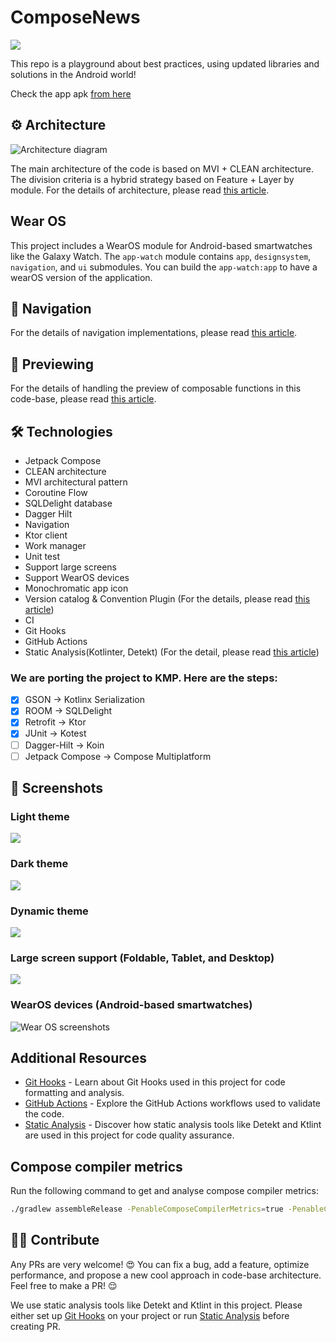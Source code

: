 # ComposeNews

![](asset/header.jpeg)

This repo is a playground about best practices, using updated libraries and solutions in the Android world!

Check the app apk [from here](asset/app_v1.0.0.apk)

## ⚙️ Architecture

![Architecture diagram](asset/architecture.jpg)

The main architecture of the code is based on MVI + CLEAN architecture. The division criteria is a hybrid strategy based on Feature + Layer by module.
For the details of architecture, please read [this article](https://medium.com/@kaaveh/migrate-from-mvvm-to-mvi-f938c27c214f).

## Wear OS
This project includes a WearOS module for Android-based smartwatches like the Galaxy Watch. The `app-watch` module contains `app`, `designsystem`, `navigation`, and `ui` submodules. You can build the `app-watch:app` to have a wearOS version of the application.

## 🚦 Navigation

For the details of navigation implementations, please read [this article](https://proandroiddev.com/all-about-navigation-in-the-jetpack-compose-based-production-code-base-902706b8466d).

## 📱 Previewing

For the details of handling the  preview of composable functions in this code-base, please read [this article](https://proandroiddev.com/an-introduction-about-preview-in-jetpack-compose-b72a96daac35).

## 🛠 Technologies

- Jetpack Compose
- CLEAN architecture
- MVI architectural pattern
- Coroutine Flow
- SQLDelight database
- Dagger Hilt
- Navigation
- Ktor client
- Work manager
- Unit test
- Support large screens
- Support WearOS devices
- Monochromatic app icon
- Version catalog & Convention Plugin (For the details, please read [this article](https://proandroiddev.com/mastering-android-dependency-management-b94205595f6b))
- CI
- Git Hooks
- GitHub Actions
- Static Analysis(Kotlinter, Detekt) (For the detail, please read [this article](https://blog.kotlin-academy.com/detekt-gradle-configuration-guide-d6d2301b823a))

### We are porting the project to KMP. Here are the steps:
- [x] GSON &rarr; Kotlinx Serialization
- [x] ROOM &rarr; SQLDelight
- [x] Retrofit &rarr; Ktor
- [x] JUnit &rarr; Kotest
- [ ] Dagger-Hilt &rarr; Koin
- [ ] Jetpack Compose &rarr; Compose Multiplatform

## 📸 Screenshots

### Light theme

![](asset/light_mode.jpg)

### Dark theme

![](asset/dark_mode.jpg)

### Dynamic theme

![](asset/dynamic_color.jpeg)

### Large screen support (Foldable, Tablet, and Desktop)

![](asset/large_screen.jpg)


### WearOS devices (Android-based smartwatches)
![Wear OS screenshots](asset/wearos.jpg)

## Additional Resources

- [Git Hooks](documentation/GitHooks.md) - Learn about Git Hooks used in this project for code formatting and analysis.
- [GitHub Actions](documentation/GitHubActions.md) - Explore the GitHub Actions workflows used to validate the code.
- [Static Analysis](documentation/StaticAnalysis.md) - Discover how static analysis tools like Detekt and Ktlint are used in this project for code quality assurance.

## Compose compiler metrics

Run the following command to get and analyse compose compiler metrics:

```bash
./gradlew assembleRelease -PenableComposeCompilerMetrics=true -PenableComposeCompilerReports=true
```

## 🤝🏻 Contribute

Any PRs are very welcome! 😍 You can fix a bug, add a feature, optimize performance, and propose a new cool approach in code-base architecture. Feel free to make a PR! 😌

We use static analysis tools like Detekt and Ktlint in this project. Please either set up [Git Hooks](documentation/GitHooks.md) on your project or run [Static Analysis](documentation/StaticAnalysis.md) before creating PR.
